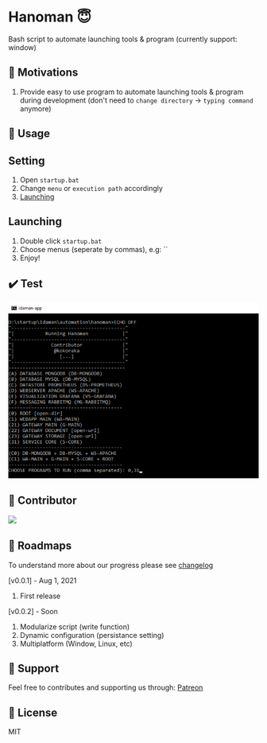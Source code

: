 # Hanoman 😇
Bash script to automate launching tools & program (currently support: window)

🤩 Motivations
---
1. Provide easy to use program to automate launching tools & program during development (don't need to `change directory` -> `typing command` anymore)

🖖 Usage
---
## Setting
1. Open `startup.bat`
2. Change `menu` or `execution path` accordingly
3. [Launching](#launching)

## Launching
1. Double click `startup.bat`
2. Choose menus (seperate by commas), e.g: ``
3. Enjoy!

✔️ Test
---
![Test][test-url]

🤩 Contributor
---
[![](https://github.com/kokoraka.png?size=50)](https://github.com/kokoraka)

🚀 Roadmaps
---
To understand more about our progress please see [changelog][changelog-url]

[v0.0.1] - Aug 1, 2021
1. First release

[v0.0.2] - Soon
1. Modularize script (write function)
2. Dynamic configuration (persistance setting)
3. Multiplatform (Window, Linux, etc)

💖 Support
---
Feel free to contributes and supporting us through: 
[Patreon][patreon-url]

📜 License
---
MIT

[patreon-url]: https://patreon.com/idaman
[test-url]: asset/image/test.png
[changelog-url]: CHANGELOG.md